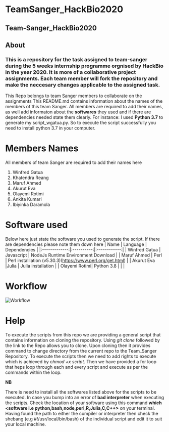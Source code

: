 # TeamSanger_HackBio2020
## Team-Sanger_HackBio2020

## About
### This is a repository for the task assigned to team-sanger during the 5 weeks internship programme orgnised by HackBio in the year 2020. It is more of a collaborative project assignments. Each team member will fork the repository and make the neccesary changes applicable to the assigned task. 

This Repo belongs to team Sanger members to collaborate on the assignments
This README.md contains information about the names of the members of this team Sanger. All members are required to add their names, as well add informaton about the **softwares** they used and if there are dependencies needed state them clearly.
For instance: I used **Python 3.7** to generate my script_wgatua.py. So to execute the script successfully you need to install python 3.7 in your computer.

# Members Names
All members of team Sanger are required to add their names here
1. Winfred Gatua
2. Khatendra Reang
3. Maruf Ahmed
4. Akurut Eva
5. Olayemi Rotimi
6. Ankita Kumari
7. Ibiyinka Daramola


# Software used

Below here just state the software you used to generate the script. If there are dependencies please note them down here
|      Name     |  Language  | Dependencies |
|:-------------:|:----------:|:------------:|
| Winfred Gatua | Javascript |  NodeJs Runtime Environment Download |
|  Maruf Ahmed  |      Perl     |       Perl installlation (v5.30.3)(https://www.perl.org/get.html)      |
| Akurut Eva    |Julia       |  Julia installation      |
| Olayemi Rotimi| Python 3.8
|           |               | 

# Workflow
![Workflow](https://github.com/winfrednyoroka/TeamSanger_HackBio2020/blob/master/Flowchart.png)


# Help
To execute the scripts from this repo we are providing a general script that contains information on cloning the repository. Using *git clone* followed by the link to the Repo allows you to clone. Upon cloning then it provides command to change directory from the current repo to the Team_Sanger Repository. To execute the scripts then we need to add rights to execute which is achieved by *chmod +x script*. Then we have provided a for loop that heps loop through each and every script and execute as per the commands within the loop. 

**NB**

There is need to install all the softwares listed above  for the scripts to be executed. 
In case you bump into an error of **bad interpreter** when executing the scripts. Check the location of your software using this command **which <software i.e python,bash,node,perl,R,Julia,C,C++>** on your terminal. Having found the path to either the compiler or interpreter then check the shebang (e.g #!/usr/local/bin/bash) of the individual script and edit it to suit your local machine.
